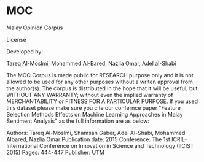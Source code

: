 # MOC
Malay Opinion Corpus


License

Developed by:

Tareq Al-Moslmi, Mohammed Al-Bared, Nazlia Omar, Adel al-Shabi

The MOC Corpus is made public for RESEARCH purpose only and it is not allowed to be used for any other purposes without a writen approval from the author(s).
The corpus is distributed in the hope that it will be useful, but WITHOUT ANY WARRANTY; without even the implied warranty of MERCHANTABILITY or FITNESS FOR A PARTICULAR PURPOSE.
If you used this dataset please make sure you cite our confernce paper "Feature Selection Methods Effects on Machine Learning Approaches in Malay Sentiment Analysis" as the full information are as below:

Authors: Tareq Al-Moslmi, Shamsan Gaber, Adel Al-Shabi, Mohammed Albared, Nazlia Omar
Publication date: 2015
Conference: The 1st ICRIL-International Conference on Innovation in Science and Technology (IICIST 2015)
Pages: 444-447
Publisher: UTM






